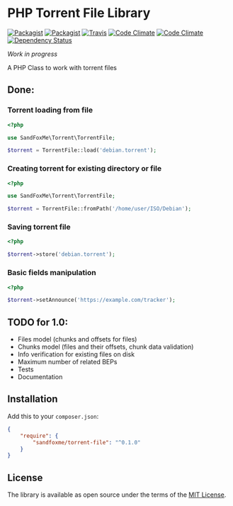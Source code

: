 # PHP Torrent File Library

[![Packagist](https://img.shields.io/packagist/v/sandfoxme/torrent-file.svg?maxAge=2592000)](https://packagist.org/packages/sandfoxme/torrent-file)
[![Packagist](https://img.shields.io/github/license/sandfoxme/torrent-file.svg?maxAge=2592000)](https://opensource.org/licenses/MIT)
[![Travis](https://img.shields.io/travis/sandfoxme/torrent-file.svg?maxAge=2592000)](https://travis-ci.org/sandfoxme/torrent-file)
[![Code Climate](https://img.shields.io/codeclimate/c/sandfoxme/torrent-file.svg?maxAge=2592000)](https://codeclimate.com/github/sandfoxme/torrent-file/coverage)
[![Code Climate](https://img.shields.io/codeclimate/maintainability/sandfoxme/torrent-file.svg?maxAge=2592000)](https://codeclimate.com/github/sandfoxme/torrent-file)
[![Dependency Status](https://img.shields.io/gemnasium/sandfoxme/torrent-file.svg?maxAge=2592000)](https://gemnasium.com/github.com/sandfoxme/torrent-file)


*Work in progress*

A PHP Class to work with torrent files

## Done:

### Torrent loading from file

```php
<?php

use SandFoxMe\Torrent\TorrentFile; 

$torrent = TorrentFile::load('debian.torrent');
```

### Creating torrent for existing directory or file

```php
<?php

use SandFoxMe\Torrent\TorrentFile; 

$torrent = TorrentFile::fromPath('/home/user/ISO/Debian');
```

### Saving torrent file

```php
<?php

$torrent->store('debian.torrent');
```

### Basic fields manipulation

```php
<?php 

$torrent->setAnnounce('https://example.com/tracker');
```

## TODO for 1.0:

* Files model (chunks and offsets for files)
* Chunks model (files and their offsets, chunk data validation)
* Info verification for existing files on disk
* Maximum number of related BEPs
* Tests
* Documentation

## Installation

Add this to your `composer.json`:

```json
{
    "require": {
        "sandfoxme/torrent-file": "^0.1.0"
    }
}
```

## License

The library is available as open source under the terms of the [MIT License](https://opensource.org/licenses/MIT).
